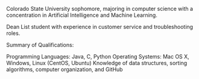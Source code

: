 Colorado State University sophomore, majoring in computer science with a concentration in Artificial Intelligence and Machine Learning.

Dean List student with experience in customer service and troubleshooting roles.

Summary of Qualifications:

Programming Languages: Java, C, Python
Operating Systems: Mac OS X, Windows, Linux (CentOS, Ubuntu)
Knowledge of data structures, sorting algorithms, computer organization, and GitHub

